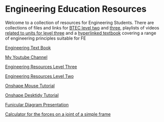 # Engineering Education Resources

Welcome to a collection of resources for Engineering Students.
There are collections of files and links for [BTEC level two](https://www.pearltrees.com/t/level-two-btec-firsts/id32899932) and [three](https://www.pearltrees.com/t/fe-btec-engineering/id18194064), playlists of videos [related to units for level three](https://www.youtube.com/channel/UCkUteM1llAK8h7A5jzsCnKQ/playlists) and a [hyperlinked textbook](https://hwh.stephenteacher.com/txtbook.html) covering a range of engineering principles suitable for FE <br>

[Engineering Text Book](https://hwh.stephenteacher.com/txtbook.html)<br>

[My Youtube Channel](https://www.youtube.com/channel/UCkUteM1llAK8h7A5jzsCnKQ/playlists)

[Engineering Resources Level Three](https://www.pearltrees.com/t/fe-btec-engineering/id18194064)<br>

[Engineering Resources Level Two](https://www.pearltrees.com/t/level-two-btec-firsts/id32899932)<br>

[Onshape Mouse Tutorial](https://hwh.stephenteacher.com/Onshape%20Mouse%20Tutorial.html)

[Onshape Desktidy Tutorial](https://hwh.stephenteacher.com/Onshape%20desk%20tidy%20tutorial.html)

[Funicular Diagram Presentation](https://hwh.stephenteacher.com/howtoFunincular.html)

[Calculator for the forces on a joint of a simple frame](https://hwh.stephenteacher.com/Simple%20Frame%20Calc.html)
